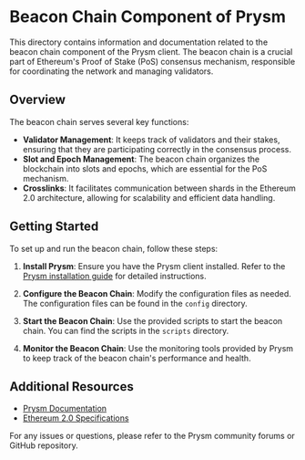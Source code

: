 # Beacon Chain Component of Prysm

This directory contains information and documentation related to the beacon chain component of the Prysm client. The beacon chain is a crucial part of Ethereum's Proof of Stake (PoS) consensus mechanism, responsible for coordinating the network and managing validators.

## Overview

The beacon chain serves several key functions:

- **Validator Management**: It keeps track of validators and their stakes, ensuring that they are participating correctly in the consensus process.
- **Slot and Epoch Management**: The beacon chain organizes the blockchain into slots and epochs, which are essential for the PoS mechanism.
- **Crosslinks**: It facilitates communication between shards in the Ethereum 2.0 architecture, allowing for scalability and efficient data handling.

## Getting Started

To set up and run the beacon chain, follow these steps:

1. **Install Prysm**: Ensure you have the Prysm client installed. Refer to the [Prysm installation guide](https://docs.prylabs.network/docs/install-prysm) for detailed instructions.

2. **Configure the Beacon Chain**: Modify the configuration files as needed. The configuration files can be found in the `config` directory.

3. **Start the Beacon Chain**: Use the provided scripts to start the beacon chain. You can find the scripts in the `scripts` directory.

4. **Monitor the Beacon Chain**: Use the monitoring tools provided by Prysm to keep track of the beacon chain's performance and health.

## Additional Resources

- [Prysm Documentation](https://docs.prylabs.network/)
- [Ethereum 2.0 Specifications](https://github.com/ethereum/eth2.0-specs)

For any issues or questions, please refer to the Prysm community forums or GitHub repository.
